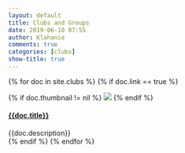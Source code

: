 ```yaml
---
layout: default
title: Clubs and Groups
date: 2019-06-10 07:55
author: Klahanie
comments: true
categories: [clubs]
show-title: true
---
```

{% for doc in site.clubs %}
{% if doc.link == true %}
<div class="row mb-4">
  {% if doc.thumbnail != nil %}
    <img class="img-thumbnail col-md-2" src="{{site.url}}{{doc.thumbnail}}">
  {% endif %}
    <div class="col-md-10">
      <h4>
      <a href="{{doc.url}}">{{doc.title}}</a>
      </h4>
      <div>{{doc.description}}
      </div>
    </div>
</div>
{% endif %}
{% endfor %}